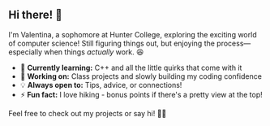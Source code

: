 ## Hi there! 👋  

I'm Valentina, a sophomore at Hunter College, exploring the exciting world of computer science! Still figuring things out, but enjoying the process—especially when things *actually* work. 😆  

- 🌱 **Currently learning:** C++ and all the little quirks that come with it  
- 🔭 **Working on:** Class projects and slowly building my coding confidence  
- 💡 **Always open to:** Tips, advice, or connections!  
- ⚡ **Fun fact:**  I love hiking - bonus points if there's a pretty view at the top!  

Feel free to check out my projects or say hi! 🚀✨  
